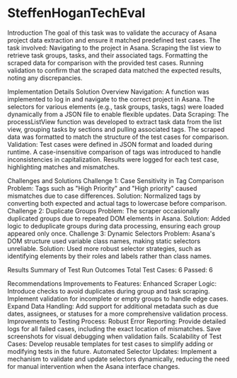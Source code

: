 # SteffenHoganTechEval


Introduction
The goal of this task was to validate the accuracy of Asana project data extraction and ensure it matched predefined test cases. The task involved:
Navigating to the project in Asana.
Scraping the list view to retrieve task groups, tasks, and their associated tags.
Formatting the scraped data for comparison with the provided test cases.
Running validation to confirm that the scraped data matched the expected results, noting any discrepancies.

Implementation Details
Solution Overview
Navigation:
A function was implemented to log in and navigate to the correct project in Asana.
The selectors for various elements (e.g., task groups, tasks, tags) were loaded dynamically from a JSON file to enable flexible updates.
Data Scraping:
The processListView function was developed to extract task data from the list view, grouping tasks by sections and pulling associated tags.
The scraped data was formatted to match the structure of the test cases for comparison.
Validation:
Test cases were defined in JSON format and loaded during runtime.
A case-insensitive comparison of tags was introduced to handle inconsistencies in capitalization.
Results were logged for each test case, highlighting matches and mismatches.

Challenges and Solutions
Challenge 1: Case Sensitivity in Tag Comparison
Problem: Tags such as "High Priority" and "High priority" caused mismatches due to case differences.
Solution: Normalized tags by converting both expected and actual tags to lowercase before comparison.
Challenge 2: Duplicate Groups
Problem: The scraper occasionally duplicated groups due to repeated DOM elements in Asana.
Solution: Added logic to deduplicate groups during data processing, ensuring each group appeared only once.
Challenge 3: Dynamic Selectors
Problem: Asana's DOM structure used variable class names, making static selectors unreliable.
Solution: Used more robust selector strategies, such as identifying elements by their roles and labels rather than class names.

Results
Summary of Test Run Outcomes
Total Test Cases: 6
Passed: 6

Recommendations
Improvements to Features:
Enhanced Scraper Logic:
Introduce checks to avoid duplicates during group and task scraping.
Implement validation for incomplete or empty groups to handle edge cases.
Expand Data Handling:
Add support for additional metadata such as due dates, assignees, or statuses for a more comprehensive validation process.
Improvements to Testing Process:
Robust Error Reporting:
Provide detailed logs for all failed cases, including the exact location of mismatches.
Save screenshots for visual debugging when validation fails.
Scalability of Test Cases:
Develop reusable templates for test cases to simplify adding or modifying tests in the future.
Automated Selector Updates:
Implement a mechanism to validate and update selectors dynamically, reducing the need for manual intervention when the Asana interface changes.
